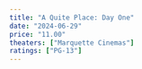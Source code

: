 ```yaml
---
title: "A Quite Place: Day One"
date: "2024-06-29"
price: "11.00"
theaters: ["Marquette Cinemas"]
ratings: ["PG-13"]
---
```

